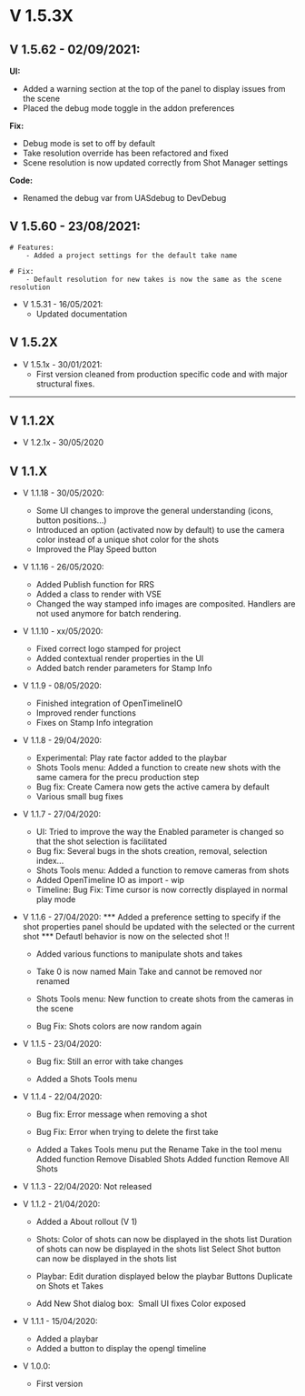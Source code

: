 # V 1.5.3X

## V 1.5.62 - 02/09/2021:
**UI:**

- Added a warning section at the top of the panel to display issues from the scene
- Placed the debug mode toggle in the addon preferences

**Fix:**

- Debug mode is set to off by default
- Take resolution override has been refactored and fixed
- Scene resolution is now updated correctly from Shot Manager settings

**Code:**

- Renamed the debug var from UASdebug to DevDebug


## V 1.5.60 - 23/08/2021:
	# Features:
		- Added a project settings for the default take name

	# Fix:
		- Default resolution for new takes is now the same as the scene resolution


* V 1.5.31 - 16/05/2021:
	- Updated documentation


## V 1.5.2X

* V 1.5.1x - 30/01/2021:
	- First version cleaned from production specific code and with major structural fixes.

--------

## V 1.1.2X

* V 1.2.1x - 30/05/2020


## V 1.1.X

* V 1.1.18 - 30/05/2020:
	- Some UI changes to improve the general understanding (icons, button positions...)
	- Introduced an option (activated now by default) to use the camera color instead of a
	unique shot color for the shots
	- Improved the Play Speed button

* V 1.1.16 - 26/05/2020:
    - Added Publish function for RRS
    - Added a class to render with VSE
    - Changed the way stamped info images are composited. Handlers are not used anymore for
    batch rendering.

* V 1.1.10 - xx/05/2020:
	- Fixed correct logo stamped for project
	- Added contextual render properties in the UI
	- Added batch render parameters for Stamp Info
	
* V 1.1.9 - 08/05/2020:
	- Finished integration of OpenTimelineIO
	- Improved render functions
	- Fixes on Stamp Info integration

* V 1.1.8 - 29/04/2020:
	- Experimental: Play rate factor added to the playbar
	- Shots Tools menu:
		Added a function to create new shots with the same camera for the precu production step
	- Bug fix: Create Camera now gets the active camera by default
	- Various small bug fixes
	
* V 1.1.7 - 27/04/2020:
	- UI:
		Tried to improve the way the Enabled parameter is changed so that the shot selection is facilitated
	- Bug fix: Several bugs in the shots creation, removal, selection index...
	- Shots Tools menu:
		Added a function to remove cameras from shots
	- Added OpenTimeline IO as import	- wip
	- Timeline:
		Bug Fix: Time cursor is now correctly displayed in normal play mode


* V 1.1.6 - 27/04/2020:
	*** Added a preference setting to specify if the shot properties panel should be updated with the selected or
	the current shot ***
	Defautl behavior is now on the selected shot !!

	- Added various functions to manipulate shots and takes
	- Take 0 is now named Main Take and cannot be removed nor renamed

	- Shots Tools menu:
		New function to create shots from the cameras in the scene
	
	- Bug Fix: Shots colors are now random again


* V 1.1.5 - 23/04/2020:
	- Bug fix: Still an error with take changes

    - Added a Shots Tools menu
	
* V 1.1.4 - 22/04/2020:
	- Bug fix: Error message when removing a shot
    - Bug Fix: Error when trying to delete the first take

    - Added a Takes Tools menu
		put the Rename Take in the tool menu
        Added function Remove Disabled Shots
        Added function Remove All Shots

* V 1.1.3 - 22/04/2020:
	Not released
	
* V 1.1.2 - 21/04/2020:
	- Added a About rollout (V 1)
	- Shots:
		Color of shots can now be displayed in the shots list
		Duration of shots can now be displayed in the shots list
		Select Shot button can now be displayed in the shots list
	- Playbar:
		Edit duration displayed below the playbar
		Buttons Duplicate on Shots et Takes
	
	- Add New Shot dialog box: 
		Small UI fixes
		Color exposed

* V 1.1.1 - 15/04/2020:
	- Added a playbar
	- Added a button to display the opengl timeline
	
* V 1.0.0:
	- First version


